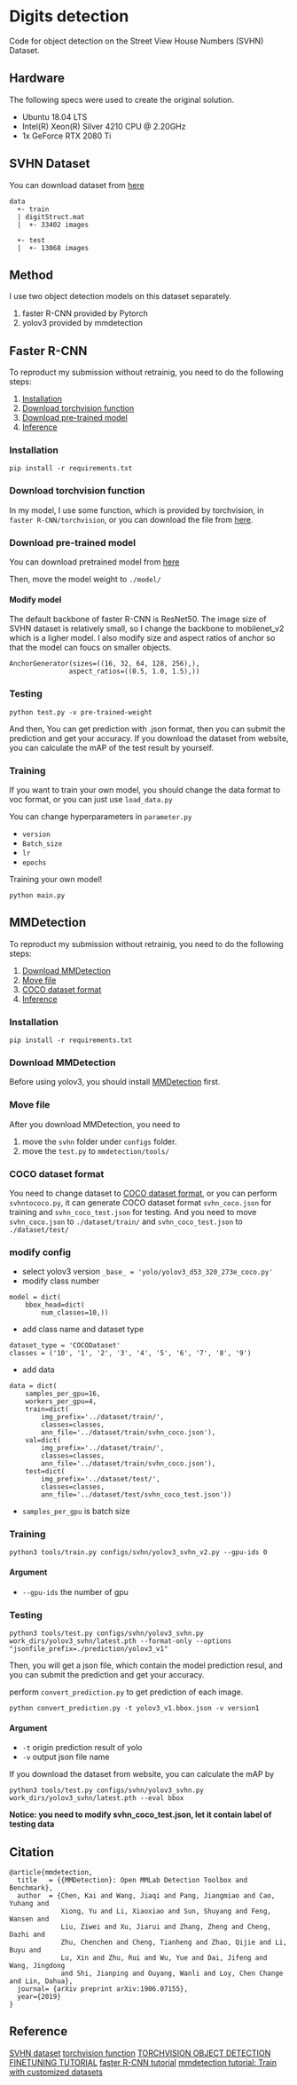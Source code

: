 # Digits detection
Code for object detection on the Street View House Numbers (SVHN) Dataset.


## Hardware

The following specs were used to create the original solution.

- Ubuntu 18.04 LTS
- Intel(R) Xeon(R) Silver 4210 CPU @ 2.20GHz
- 1x GeForce RTX 2080 Ti

## SVHN Dataset

You can download dataset from [here](http://ufldl.stanford.edu/housenumbers/)
```
data
  +- train
  | digitStruct.mat
  |  +- 33402 images
  
  +- test
  |  +- 13068 images

```

## Method

I use two object detection models on this dataset separately.
1. faster R-CNN provided by Pytorch
2. yolov3 provided by mmdetection



## Faster R-CNN
To reproduct my submission without retrainig, you need to do the following steps:

1. [Installation](#installation)
2. [Download torchvision function](#Download-torchvision-function)
3. [Download pre-trained model](#Download-pre-trained-model)
4. [Inference](#Testing)

### Installation
```
pip install -r requirements.txt
```
### Download torchvision function

In my model, I use some function, which is provided by torchvision, in `faster R-CNN/torchvision`, or you can download the file from [here](https://github.com/pytorch/vision/tree/master/references/detection).


### Download pre-trained model

You can download pretrained model from [here](https://drive.google.com/file/d/1Pk7vDXtx_Wxb18w8i4PVC-OAjopssFp5/view?usp=sharing)

Then, move the model weight to `./model/`

#### Modify model
The default backbone of faster R-CNN is ResNet50. The image size of SVHN dataset is relatively small, so I change the backbone to mobilenet_v2 which is a ligher model. I also modify size and aspect ratios of anchor so that the model can foucs on smaller objects.

```
AnchorGenerator(sizes=((16, 32, 64, 128, 256),),
               aspect_ratios=((0.5, 1.0, 1.5),))
```



### Testing

```
python test.py -v pre-trained-weight
```
And then, You can get prediction with .json format, then you can submit the prediction and get your accuracy.
If you download the dataset from website, you can calculate the mAP of the test result by yourself.

### Training 

If you want to train your own model, you should change the data format to voc format, or you can just use `load_data.py`

You can change hyperparameters in `parameter.py`

- `version`
- `Batch_size`
- `lr` 
- `epochs` 

Training your own model!
```
python main.py
```
## MMDetection

To reproduct my submission without retrainig, you need to do the following steps:

1. [Download MMDetection](#Download-MMDetection)
2. [Move file](#Move-file)
3. [COCO dataset format](#COCO-dataset-format)
4. [Inference](#Testing)

### Installation
```
pip install -r requirements.txt
```
### Download MMDetection

Before using yolov3, you should install [MMDetection](https://github.com/open-mmlab/mmdetection/blob/master/docs/get_started.md) first.

### Move file
After you download MMDetection, you need to 
1. move the `svhn` folder under `configs` folder.
2. move the `test.py` to `mmdetection/tools/`
 
### COCO dataset format

You need to change dataset to [COCO dataset format](https://cocodataset.org/#format-data), or you can perform `svhntococo.py`, it can generate COCO dataset format ```svhn_coco.json``` for training and ```svhn_coco_test.json``` for testing.
And you need to move ```svhn_coco.json``` to ```./dataset/train/``` and ```svhn_coco_test.json``` to ```./dataset/test/```

### modify config

* select yolov3 version
``` _base_ = 'yolo/yolov3_d53_320_273e_coco.py' ```
* modify class number
``` 
model = dict(
    bbox_head=dict(
        num_classes=10,))
```
* add class name and dataset type
```
dataset_type = 'COCODataset'
classes = ('10', '1', '2', '3', '4', '5', '6', '7', '8', '9')
```
* add data
```
data = dict(
    samples_per_gpu=16,
    workers_per_gpu=4,
    train=dict(
        img_prefix='../dataset/train/',
        classes=classes,
        ann_file='../dataset/train/svhn_coco.json'),
    val=dict(
        img_prefix='../dataset/train/',
        classes=classes,
        ann_file='../dataset/train/svhn_coco.json'),
    test=dict(
        img_prefix='../dataset/test/',
        classes=classes,
        ann_file='../dataset/test/svhn_coco_test.json'))
```
* ```samples_per_gpu``` is batch size

### Training 

```
python3 tools/train.py configs/svhn/yolov3_svhn_v2.py --gpu-ids 0
```
#### Argument
* `--gpu-ids` the number of gpu 

### Testing

```
python3 tools/test.py configs/svhn/yolov3_svhn.py  work_dirs/yolov3_svhn/latest.pth --format-only --options "jsonfile_prefix=./prediction/yolov3_v1"
```
Then, you will get a json file, which contain the model prediction resul, and you can submit the prediction and get your accuracy.

perform `convert_prediction.py` to get prediction of each image.

```
python convert_prediction.py -t yolov3_v1.bbox.json -v version1
```
#### Argument
* `-t` origin prediction result of yolo
* `-v` output json file name

If you download the dataset from website, you can calculate the mAP by
```
python3 tools/test.py configs/svhn/yolov3_svhn.py  work_dirs/yolov3_svhn/latest.pth --eval bbox
```
**Notice: you need to modify svhn_coco_test.json, let it contain label of testing data** 
## Citation
```
@article{mmdetection,
  title   = {{MMDetection}: Open MMLab Detection Toolbox and Benchmark},
  author  = {Chen, Kai and Wang, Jiaqi and Pang, Jiangmiao and Cao, Yuhang and
             Xiong, Yu and Li, Xiaoxiao and Sun, Shuyang and Feng, Wansen and
             Liu, Ziwei and Xu, Jiarui and Zhang, Zheng and Cheng, Dazhi and
             Zhu, Chenchen and Cheng, Tianheng and Zhao, Qijie and Li, Buyu and
             Lu, Xin and Zhu, Rui and Wu, Yue and Dai, Jifeng and Wang, Jingdong
             and Shi, Jianping and Ouyang, Wanli and Loy, Chen Change and Lin, Dahua},
  journal= {arXiv preprint arXiv:1906.07155},
  year={2019}
}
```
## Reference

[SVHN dataset](http://ufldl.stanford.edu/housenumbers/)
[torchvision function](https://github.com/pytorch/vision/tree/master/references/detection)
[TORCHVISION OBJECT DETECTION FINETUNING TUTORIAL](https://pytorch.org/tutorials/intermediate/torchvision_tutorial.html)
[faster R-CNN tutorial](https://www.lagou.com/lgeduarticle/129222.html)
[mmdetection tutorial: Train with customized datasets](https://github.com/open-mmlab/mmdetection/blob/master/docs/2_new_data_model.md)
